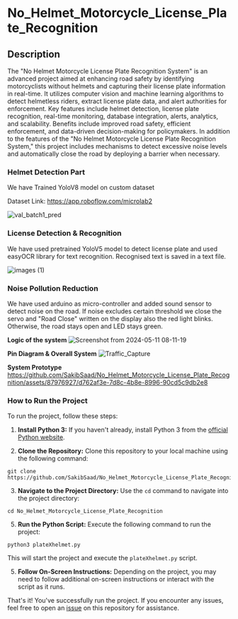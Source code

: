 # No_Helmet_Motorcycle_License_Plate_Recognition

## Description
The "No Helmet Motorcycle License Plate Recognition System" is an advanced project aimed at enhancing road safety by identifying motorcyclists without helmets and capturing their license plate information in real-time. It utilizes computer vision and machine learning algorithms to detect helmetless riders, extract license plate data, and alert authorities for enforcement. Key features include helmet detection, license plate recognition, real-time monitoring, database integration, alerts, analytics, and scalability. Benefits include improved road safety, efficient enforcement, and data-driven decision-making for policymakers. In addition to the features of the "No Helmet Motorcycle License Plate Recognition System," this project includes mechanisms to detect excessive noise levels and automatically close the road by deploying a barrier when necessary.

### Helmet Detection Part
We have Trained YoloV8 model on custom dataset

Dataset Link: https://app.roboflow.com/microlab2

![val_batch1_pred](https://github.com/SakibSaad/No_Helmet_Motorcycle_License_Plate_Recognition/assets/87976927/8a40f336-e275-4c60-8061-42d1af78a335)


### License Detection & Recognition
We have used pretrained YoloV5 model to detect license plate and used easyOCR library for text recognition. Recognised text is saved in a text file.

![images (1)](https://github.com/SakibSaad/No_Helmet_Motorcycle_License_Plate_Recognition/assets/87976927/08f54469-a912-4afc-8521-ed3c29543a6e)

### Noise Pollution Reduction
We have used arduino as micro-controller and added sound sensor to detect noise on the road. If noise excludes certain threshold we close the servo and "Road Close" written on the display also the red light blinks. Otherwise, the road stays open and LED stays green.

**Logic of the system**
![Screenshot from 2024-05-11 08-11-19](https://github.com/SakibSaad/No_Helmet_Motorcycle_License_Plate_Recognition/assets/87976927/73196ea5-7d1f-4733-9b09-e289f5e843fb)

**Pin Diagram & Overall System**
![Traffic_Capture](https://github.com/SakibSaad/No_Helmet_Motorcycle_License_Plate_Recognition/assets/87976927/1df875ee-9a27-4460-9607-b192c4ad6660)

**System Prototype**
https://github.com/SakibSaad/No_Helmet_Motorcycle_License_Plate_Recognition/assets/87976927/d762af3e-7d8c-4b8e-8996-90cd5c9db2e8



### How to Run the Project

To run the project, follow these steps:

1. **Install Python 3:** If you haven't already, install Python 3 from the [official Python website](https://www.python.org/).

2. **Clone the Repository:** Clone this repository to your local machine using the following command:
 ```shell
 git clone https://github.com/SakibSaad/No_Helmet_Motorcycle_License_Plate_Recognition.git
 ```

3. **Navigate to the Project Directory:** Use the `cd` command to navigate into the project directory:
   
 ```shell
 cd No_Helmet_Motorcycle_License_Plate_Recognition
 ```

5. **Run the Python Script:** Execute the following command to run the project:
 ```shell
 python3 plateXhelmet.py
 ```
This will start the project and execute the `plateXhelmet.py` script.

5. **Follow On-Screen Instructions:** Depending on the project, you may need to follow additional on-screen instructions or interact with the script as it runs.

That's it! You've successfully run the project. If you encounter any issues, feel free to open an [issue](https://github.com/your-username/your-repository/issues) on this repository for assistance.

